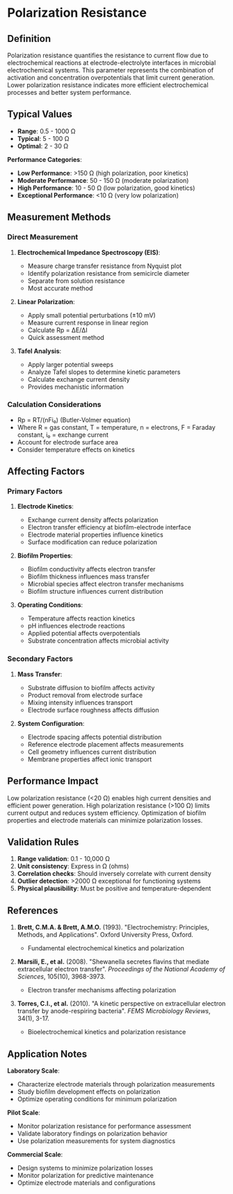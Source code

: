 <!--
Parameter ID: polarization_resistance
Category: electrical
Generated: 2025-01-17T12:04:00.000Z
-->

# Polarization Resistance

## Definition

Polarization resistance quantifies the resistance to current flow due to
electrochemical reactions at electrode-electrolyte interfaces in microbial
electrochemical systems. This parameter represents the combination of activation
and concentration overpotentials that limit current generation. Lower
polarization resistance indicates more efficient electrochemical processes and
better system performance.

## Typical Values

- **Range**: 0.5 - 1000 Ω
- **Typical**: 5 - 100 Ω
- **Optimal**: 2 - 30 Ω

**Performance Categories**:

- **Low Performance**: >150 Ω (high polarization, poor kinetics)
- **Moderate Performance**: 50 - 150 Ω (moderate polarization)
- **High Performance**: 10 - 50 Ω (low polarization, good kinetics)
- **Exceptional Performance**: <10 Ω (very low polarization)

## Measurement Methods

### Direct Measurement

1. **Electrochemical Impedance Spectroscopy (EIS)**:

   - Measure charge transfer resistance from Nyquist plot
   - Identify polarization resistance from semicircle diameter
   - Separate from solution resistance
   - Most accurate method

2. **Linear Polarization**:

   - Apply small potential perturbations (±10 mV)
   - Measure current response in linear region
   - Calculate Rp = ΔE/ΔI
   - Quick assessment method

3. **Tafel Analysis**:
   - Apply larger potential sweeps
   - Analyze Tafel slopes to determine kinetic parameters
   - Calculate exchange current density
   - Provides mechanistic information

### Calculation Considerations

- Rp = RT/(nFi₀) (Butler-Volmer equation)
- Where R = gas constant, T = temperature, n = electrons, F = Faraday constant,
  i₀ = exchange current
- Account for electrode surface area
- Consider temperature effects on kinetics

## Affecting Factors

### Primary Factors

1. **Electrode Kinetics**:

   - Exchange current density affects polarization
   - Electron transfer efficiency at biofilm-electrode interface
   - Electrode material properties influence kinetics
   - Surface modification can reduce polarization

2. **Biofilm Properties**:

   - Biofilm conductivity affects electron transfer
   - Biofilm thickness influences mass transfer
   - Microbial species affect electron transfer mechanisms
   - Biofilm structure influences current distribution

3. **Operating Conditions**:
   - Temperature affects reaction kinetics
   - pH influences electrode reactions
   - Applied potential affects overpotentials
   - Substrate concentration affects microbial activity

### Secondary Factors

1. **Mass Transfer**:

   - Substrate diffusion to biofilm affects activity
   - Product removal from electrode surface
   - Mixing intensity influences transport
   - Electrode surface roughness affects diffusion

2. **System Configuration**:
   - Electrode spacing affects potential distribution
   - Reference electrode placement affects measurements
   - Cell geometry influences current distribution
   - Membrane properties affect ionic transport

## Performance Impact

Low polarization resistance (<20 Ω) enables high current densities and efficient
power generation. High polarization resistance (>100 Ω) limits current output
and reduces system efficiency. Optimization of biofilm properties and electrode
materials can minimize polarization losses.

## Validation Rules

1. **Range validation**: 0.1 - 10,000 Ω
2. **Unit consistency**: Express in Ω (ohms)
3. **Correlation checks**: Should inversely correlate with current density
4. **Outlier detection**: >2000 Ω exceptional for functioning systems
5. **Physical plausibility**: Must be positive and temperature-dependent

## References

1. **Brett, C.M.A. & Brett, A.M.O.** (1993). "Electrochemistry: Principles,
   Methods, and Applications". Oxford University Press, Oxford.

   - Fundamental electrochemical kinetics and polarization

2. **Marsili, E., et al.** (2008). "Shewanella secretes flavins that mediate
   extracellular electron transfer". _Proceedings of the National Academy of
   Sciences_, 105(10), 3968-3973.

   - Electron transfer mechanisms affecting polarization

3. **Torres, C.I., et al.** (2010). "A kinetic perspective on extracellular
   electron transfer by anode-respiring bacteria". _FEMS Microbiology Reviews_,
   34(1), 3-17.
   - Bioelectrochemical kinetics and polarization resistance

## Application Notes

**Laboratory Scale**:

- Characterize electrode materials through polarization measurements
- Study biofilm development effects on polarization
- Optimize operating conditions for minimum polarization

**Pilot Scale**:

- Monitor polarization resistance for performance assessment
- Validate laboratory findings on polarization behavior
- Use polarization measurements for system diagnostics

**Commercial Scale**:

- Design systems to minimize polarization losses
- Monitor polarization for predictive maintenance
- Optimize electrode materials and configurations
